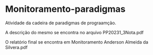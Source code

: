 # Monitoramento-paradigmas

Atividade da cadeira de paradigmas de prograamção.

A descrição do mesmo se encontra no arquivo PP20231_3Nota.pdf

O relatório final se encontra em Monitoramento Anderson Almeida da Silvera.pdf
